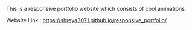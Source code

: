 This is a responsive portfolio website which consists of cool animations.

Website Link : https://shreya3071.github.io/responsive_portfolio/
